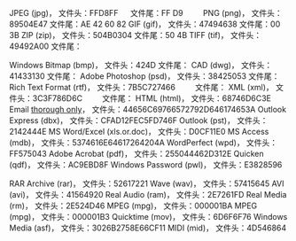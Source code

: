 JPEG (jpg)， 文件头：FFD8FF 　 文件尾：FF D9 　　
PNG (png)， 文件头：89504E47 文件尾：AE 42 60 82
GIF (gif)， 文件头：47494638 文件尾：00 3B
ZIP (zip)， 文件头：504B0304 文件尾：50 4B
TIFF (tif)， 文件头：49492A00 文件尾：

Windows Bitmap (bmp)， 文件头：424D 文件尾：
CAD (dwg)， 文件头：41433130 文件尾：
Adobe Photoshop (psd)， 文件头：38425053 文件尾：
Rich Text Format (rtf)， 文件头：7B5C727466 　　 文件尾：
XML (xml)， 文件头：3C3F786D6C 　　 文件尾：
HTML (html)， 文件头：68746D6C3E
Email [thorough only](eml)， 文件头：44656C69766572792D646174653A
Outlook Express (dbx)， 文件头：CFAD12FEC5FD746F
Outlook (pst)， 文件头：2142444E
MS Word/Excel (xls.or.doc)， 文件头：D0CF11E0
MS Access (mdb)， 文件头：5374616E64617264204A
WordPerfect (wpd)， 文件头：FF575043
Adobe Acrobat (pdf)， 文件头：255044462D312E
Quicken (qdf)， 文件头：AC9EBD8F
Windows Password (pwl)， 文件头：E3828596

RAR Archive (rar)， 文件头：52617221
Wave (wav)， 文件头：57415645
AVI (avi)， 文件头：41564920
Real Audio (ram)， 文件头：2E7261FD
Real Media (rm)， 文件头：2E524D46
MPEG (mpg)， 文件头：000001BA
MPEG (mpg)， 文件头：000001B3
Quicktime (mov)， 文件头：6D6F6F76
Windows Media (asf)， 文件头：3026B2758E66CF11
MIDI (mid)， 文件头：4D546864
